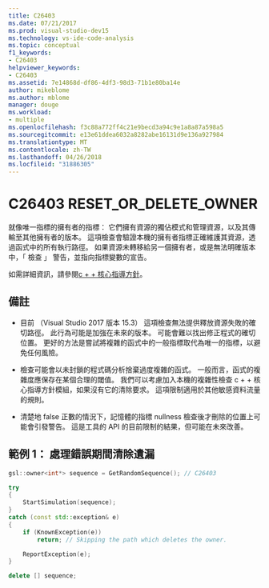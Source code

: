 ```yaml
---
title: C26403
ms.date: 07/21/2017
ms.prod: visual-studio-dev15
ms.technology: vs-ide-code-analysis
ms.topic: conceptual
f1_keywords:
- C26403
helpviewer_keywords:
- C26403
ms.assetid: 7e14868d-df86-4df3-98d3-71b1e80ba14e
author: mikeblome
ms.author: mblome
manager: douge
ms.workload:
- multiple
ms.openlocfilehash: f3c88a772ff4c21e9becd3a94c9e1a8a87a598a5
ms.sourcegitcommit: e13e61ddea6032a8282abe16131d9e136a927984
ms.translationtype: MT
ms.contentlocale: zh-TW
ms.lasthandoff: 04/26/2018
ms.locfileid: "31886305"
---
```

# <a name="c26403-resetordeleteowner"></a>C26403 RESET_OR_DELETE_OWNER
就像唯一指標的擁有者的指標： 它們擁有資源的獨佔模式和管理資源，以及其傳輸至其他擁有者的版本。 這項檢查會驗證本機的擁有者指標正確維護其資源，透過函式中的所有執行路徑。 如果資源未轉移給另一個擁有者，或是無法明確版本中，「 檢查 」 警告，並指向指標變數的宣告。

如需詳細資訊，請參閱[c + + 核心指導方針](http://github.com/isocpp/CppCoreGuidelines/blob/master/CppCoreGuidelines.md#r-resource-management)。

## <a name="remarks"></a>備註
- 目前 （Visual Studio 2017 版本 15.3） 這項檢查無法提供釋放資源失敗的確切路徑。 此行為可能是加強在未來的版本。 可能會難以找出修正程式的確切位置。 更好的方法是嘗試將複雜的函式中的一般指標取代為唯一的指標，以避免任何風險。

- 檢查可能會以未封鎖的程式碼分析捨棄過度複雜的函式。 一般而言，函式的複雜度應保存在某個合理的閾值。 我們可以考慮加入本機的複雜性檢查 c + + 核心指導方針模組，如果沒有它的清除要求。 這項限制適用於其他敏感資料流量的規則。

- 清楚地 false 正數的情況下，記憶體的指標 nullness 檢查後才刪除的位置上可能會引發警告。 這是工具的 API 的目前限制的結果，但可能在未來改善。

## <a name="example-1-missing-cleanup-during-error-handling"></a>範例 1： 處理錯誤期間清除遺漏
```cpp
gsl::owner<int*> sequence = GetRandomSequence(); // C26403

try
{
    StartSimulation(sequence);
}
catch (const std::exception& e)
{
    if (KnownException(e))
        return; // Skipping the path which deletes the owner.

    ReportException(e);
}

delete [] sequence;
```